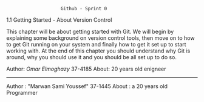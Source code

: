 						Github - Sprint 0




1.1 Getting Started - About Version Control

This chapter will be about getting started with Git. We will begin by explaining some background on version control tools, then move on to how to get Git running on your system and finally how to get it set up to start working with. At the end of this chapter you should understand why Git is around, why you should use it and you should be all set up to do so.








Author: *Omar Elmoghazy* 37-4185
About: 20 years old enigneer

------------------------------------------------------

Author : "Marwan Sami Youssef" 37-1445
About : a 20 years old Programmer